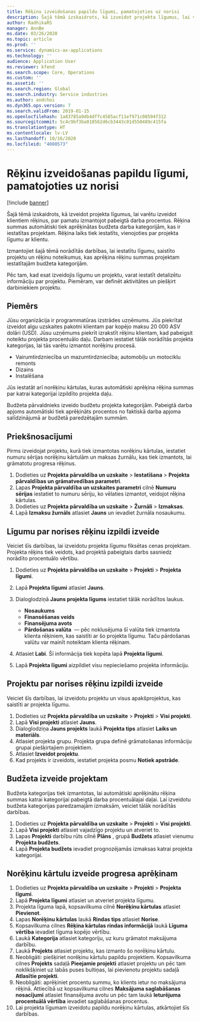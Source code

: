 ```yaml
---
title: Rēķinu izveidošanas papildu līgumi, pamatojoties uz norisi
description: Šajā tēmā izskaidrots, kā izveidot projekta līgumus, lai varētu ģenerēt klientiem rēķinus, par pamatu izmantojot pabeigtā darba procentus.
author: RadhikaRS
manager: AnnBe
ms.date: 03/26/2020
ms.topic: article
ms.prod: ''
ms.service: dynamics-ax-applications
ms.technology: ''
audience: Application User
ms.reviewer: kfend
ms.search.scope: Core, Operations
ms.custom: ''
ms.assetid: ''
ms.search.region: Global
ms.search.industry: Service industries
ms.author: andchoi
ms.dyn365.ops.version: 7
ms.search.validFrom: 2019-01-15
ms.openlocfilehash: 1a83785a9db4dffc4585acf11ef971c08594f312
ms.sourcegitcommit: 5c4c9bf3ba018562d6cb3443c01d550489c415fa
ms.translationtype: HT
ms.contentlocale: lv-LV
ms.lasthandoff: 10/16/2020
ms.locfileid: "4080573"
---
```

# <a name="create-advanced-contracts-for-billing-based-on-progress"></a>Rēķinu izveidošanas papildu līgumi, pamatojoties uz norisi
[!include [banner](../includes/banner.md)]

Šajā tēmā izskaidrots, kā izveidot projekta līgumus, lai varētu izveidot klientiem rēķinus, par pamatu izmantojot pabeigtā darba procentus. Rēķina summas automātiski tiek aprēķinātas budžeta darba kategorijām, kas ir iestatītas projektam. Rēķina laiks tiek iestatīts, vienojoties par projekta līgumu ar klientu.

Izmantojiet šajā tēmā norādītās darbības, lai iestatītu līgumu, saistīto projektu un rēķinu noteikumus, kas aprēķina rēķinu summas projektam iestatītajām budžeta kategorijām.

Pēc tam, kad esat izveidojis līgumu un projektu, varat iestatīt detalizētu informāciju par projektu. Piemēram, var definēt aktivitātes un piešķirt darbiniekiem projektu.

## <a name="example"></a>Piemērs

Jūsu organizācija ir programmatūras izstrādes uzņēmums. Jūs piekrītat izveidot algu uzskaites pakotni klientam par kopējo maksu 20 000 ASV dolāri (USD). Jūsu uzņēmums piekrīt izrakstīt rēķinu klientam, kad pabeigsit noteiktu projekta procentuālo daļu. Darbam iestatiet tālāk norādītās projekta kategorijas, lai tās varētu izmantot norēķinu procesā.

- Vairumtirdzniecība un mazumtirdzniecība; automobiļu un motociklu remonts
- Dizains
- Instalēšana

Jūs iestatāt arī norēķinu kārtulas, kuras automātiski aprēķina rēķina summas par katrai kategorijai izpildīto projekta daļu.

Budžeta pārvaldnieks izveido budžetu projekta kategorijām. Pabeigtā darba apjoms automātiski tiek aprēķināts procentos no faktiskā darba apjoma salīdzinājumā ar budžetā paredzētajām summām.

## <a name="prerequisites"></a>Priekšnosacījumi

Pirms izveidojat projektu, kurā tiek izmantotas norēķinu kārtulas, iestatiet numuru sērijas norēķinu kārtulām un maksas žurnālu, kas tiek izmantots, lai grāmatotu progresa rēķinus.

1. Dodieties uz **Projekta pārvaldība un uzskaite** \> **Iestatīšana** \> **Projekta pārvaldības un grāmatvedības parametri**.
2. Lapas **Projekta pārvaldība un uzskaites parametri** cilnē **Numuru sērijas** iestatiet to numuru sēriju, ko vēlaties izmantot, veidojot rēķina kārtulas.
3. Dodieties uz **Projekta pārvaldība un uzskaite** \> **Žurnāli** \> **Izmaksas**.
4. Lapā **Izmaksu žurnāls** atlasiet **Jauns** un ievadiet žurnāla nosaukumu.

## <a name="create-a-contract-for-progress-billings"></a>Līgumu par norises rēķinu izpildi izveide

Veiciet šīs darbības, lai izveidotu projekta līgumu fiksētas cenas projektam. Projekta rēķins tiek veidots, kad projektā pabeigtais darbs sasniedz norādīto procentuālo vērtību.

1. Dodieties uz **Projekta pārvaldība un uzskaite** \> **Projekti** \> **Projekta līgumi**.
2. Lapā **Projekta līgumi** atlasiet **Jauns**.
3. Dialoglodziņā **Jauns projekta līgums** iestatiet tālāk norādītos laukus.

    - **Nosaukums**
    - **Finansēšanas veids**
    - **Finansējuma avots**
    - **Pārdošanas valūta**  — pēc noklusējuma šī valūta tiek izmantota klienta rēķiniem, kas saistīti ar šo projekta līgumu. Taču pārdošanas valūtu var mainīt noteiktam klienta rēķinam.

4. Atlasiet **Labi**. Šī informācija tiek kopēta lapā **Projekta līgumi**.
5. Lapā **Projekta līgumi** aizpildiet visu nepieciešamo projekta informāciju.

## <a name="create-a-project-for-progress-billings"></a>Projektu par norises rēķinu izpildi izveide

Veiciet šīs darbības, lai izveidotu projektu un visus apakšprojektus, kas saistīti ar projekta līgumu.

1. Dodieties uz **Projekta pārvaldība un uzskaite** \> **Projekti** \> **Visi projekti**.
2. Lapā **Visi projekti** atlasiet **Jauns**.
3. Dialoglodziņa **Jauns projekts** laukā **Projekta tips** atlasiet **Laiks un materiāls**.
4. Atlasiet projekta grupu. Projekta grupa definē grāmatošanas informāciju grupai piešķirtajiem projektiem.
5. Atlasiet **Izveidot projektu**.
6. Kad projekts ir izveidots, iestatiet projekta posmu **Notiek apstrāde**.

## <a name="create-a-budget-for-a-project"></a>Budžeta izveide projektam

Budžeta kategorijas tiek izmantotas, lai automātiski aprēķinātu rēķina summas katrai kategorijai pabeigtā darba procentuālajai daļai. Lai izveidotu budžeta kategorijas paredzamajām izmaksām, veiciet tālāk norādītās darbības.

1. Dodieties uz **Projekta pārvaldība un uzskaite** \> **Projekti** \> **Visi projekti**.
2. Lapā **Visi projekti** atlasiet vajadzīgo projektu un atveriet to.
3. Lapas **Projekti** darbību rūts cilnē **Plāns** , grupā **Budžets** atlasiet vienumu **Projekta budžets**.
4. Lapā **Projekta budžets** ievadiet prognozējamās izmaksas katrai projekta kategorijai.

## <a name="create-billing-rules-for-progress-billings"></a>Norēķinu kārtulu izveide progresa aprēķinam

1. Dodieties uz **Projekta pārvaldība un uzskaite** \> **Projekti** \> **Projekta līgumi**.
2. Lapā **Projekta līgumi** atlasiet un atveriet projekta līgumu.
3. Projekta līguma lapā, kopsavilkuma cilnē **Norēķinu kārtulas** atlasiet **Pievienot**.
4. Lapas **Norēķinu kārtulas** laukā **Rindas tips** atlasiet **Norise**.
5. Kopsavilkuma cilnes **Rēķina kārtulas rindas informācijā** laukā **Līguma vērtība** ievadiet līguma kopējo vērtību.
6. Laukā **Kategorija** atlasiet kategoriju, uz kuru grāmatot maksājuma darbību.
7. Laukā **Projekts** atlasiet projektu, kas izmanto šo norēķinu kārtulu.
8. Neobligāti: piešķiriet norēķinu kārtulu papildu projektiem. Kopsavilkuma cilnes **Projekts** sadaļā **Pieejamie projekti** atlasiet projektu un pēc tam noklikšķiniet uz labās puses bultiņas, lai pievienotu projektu sadaļā **Atlasītie projekti**.
9. Neobligāti: aprēķiniet procentu summu, ko klients ietur no maksājuma rēķinā. Attiecībā uz kopsavilkuma cilnes **Maksājuma saglabāšanas nosacījumi** atlasiet finansējuma avotu un pēc tam laukā **Ieturējuma procentuālā vērtība** ievadiet saglabāšanas procentus.
10. Lai projekta līgumam izveidotu papildu norēķinu kārtulas, atkārtojiet šīs darbības.
